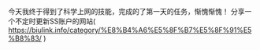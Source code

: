 今天我终于得到了科学上网的技能，完成的了第一天的任务，惭愧惭愧！
分享一个不定时更新SS账户的网站( https://biulink.info/category/%E8%B4%A6%E5%8F%B7%E5%8F%91%E5%B8%83/ )
